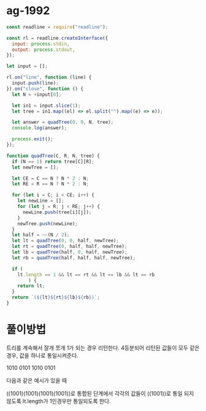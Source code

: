 # ag-1992
```javascript
const readline = require("readline");

const rl = readline.createInterface({
  input: process.stdin,
  output: process.stdout,
});

let input = [];

rl.on("line", function (line) {
  input.push(line);
}).on("close", function () {
  let N = +input[0];

  let in1 = input.slice(1);
  let tree = in1.map((el) => el.split("").map((e) => e));

  let answer = quadTree(0, 0, N, tree);
  console.log(answer);

  process.exit();
});

function quadTree(C, R, N, tree) {
  if (N == 1) return tree[C][R];
  let newTree = [];

  let CE = C == N ? N * 2 : N;
  let RE = R == N ? N * 2 : N;

  for (let i = C; i < CE; i++) {
    let newLine = [];
    for (let j = R; j < RE; j++) {
      newLine.push(tree[i][j]);
    }
    newTree.push(newLine);
  }
  let half = ~~(N / 2);
  let lt = quadTree(0, 0, half, newTree);
  let rt = quadTree(0, half, half, newTree);
  let lb = quadTree(half, 0, half, newTree);
  let rb = quadTree(half, half, half, newTree);

  if (
    lt.length == 1 && lt == rt && lt == lb && lt == rb
        ) {
    return lt;
  }
  return `(${lt}${rt}${lb}${rb})`;
}
```

# 풀이방법
트리를 계속해서 잘개 쪼개 1가 되는 경우 리턴한다.
4등분되어 리턴된 값들이 모두 같은 경우, 값을 하나로 통일시켜준다.

1010
0101
1010
0101

다음과 같은 예시가 있을 때

((1001)(1001)(1001)(1001))로 통합된 단계에서 각각의 값들이 ((1001))로 통일 되지 않도록 lt.length가 1인경우만 통일되도록 한다.